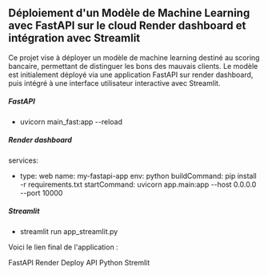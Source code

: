 ## Déploiement d'un Modèle de Machine Learning avec FastAPI sur le cloud Render dashboard et intégration avec Streamlit

  Ce projet vise à déployer un modèle de machine learning destiné au scoring bancaire, permettant de distinguer les bons des mauvais clients. Le modèle est initialement déployé via une application FastAPI sur render dashboard, puis intégré à une interface utilisateur interactive avec Streamlit.

 ##### FastAPI
  - uvicorn main_fast:app --reload 
 ##### Render dashboard
   services:
  - type: web
    name: my-fastapi-app
    env: python
    buildCommand: pip install -r requirements.txt
    startCommand: uvicorn app.main:app --host 0.0.0.0 --port 10000
 ##### Streamlit 
  - streamlit run app_streamlit.py 

  Voici le lien final de l'application : 


  FastAPI
  Render
  Deploy
  API
  Python
  Stremlit
